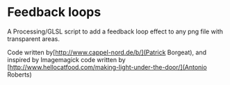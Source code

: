 Feedback loops
==============

A Processing/GLSL script to add a feedback loop effect to any png file with transparent areas.

Code written by[http://www.cappel-nord.de/b/](Patrick Borgeat), and inspired by Imagemagick code written by [http://www.hellocatfood.com/making-light-under-the-door/](Antonio Roberts)
